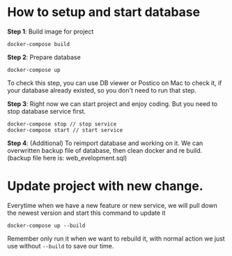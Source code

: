 # How to setup and start database 

**Step 1**: Build image for project

    docker-compose build 

**Step 2**: Prepare database

    docker-compose up

To check this step, you can use DB viewer or Postico on Mac to check it, if your database already existed, so you don't need to run that step.

**Step 3**: Right now we can start project and enjoy coding. But you need to stop database service first.

    docker-compose stop // stop service
    docker-compose start // start service

**Step 4**: (Additional) To reimport database and working on it. We can overwritten backup file of database, then clean docker and re build.
(backup file here is: web_evelopment.sql)

# Update project with new change.

Everytime when we have a new feature or new service, we will pull down the newest version and start this command to update it

    docker-compose up --build

Remember only run it when we want to rebuild it, with normal action we just use without `--build` to save our time.
